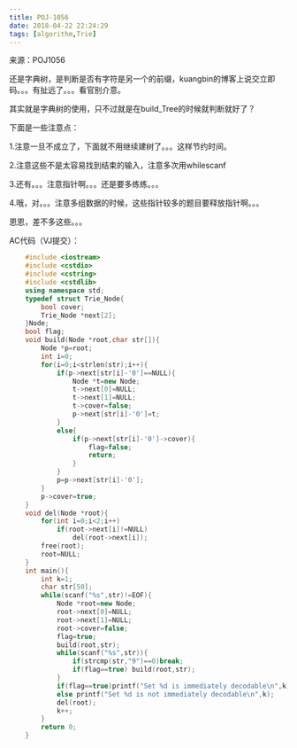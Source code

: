 ```yaml
---
title: POJ-1056
date: 2018-04-22 22:24:29
tags: [algorithm,Trie]
---
```

来源：POJ1056

还是字典树，是判断是否有字符是另一个的前缀，kuangbin的博客上说交立即码。。。有扯远了。。。看官别介意。

其实就是字典树的使用，只不过就是在build_Tree的时候就判断就好了？

下面是一些注意点：

1.注意一旦不成立了，下面就不用继续建树了。。。这样节约时间。

2.注意这些不是太容易找到结束的输入，注意多次用whilescanf

3.还有。。。注意指针啊。。。还是要多练练。。。

4.哦，对。。。注意多组数据的时候，这些指针较多的题目要释放指针啊。。。

恩恩，差不多这些。。。

AC代码（VJ提交）：

```cpp    
    #include <iostream>
    #include <cstdio>
    #include <cstring>
    #include <cstdlib>
    using namespace std;
    typedef struct Trie_Node{
        bool cover;
        Trie_Node *next[2];
    }Node;
    bool flag;
    void build(Node *root,char str[]){
        Node *p=root;
        int i=0;
        for(i=0;i<strlen(str);i++){
            if(p->next[str[i]-'0']==NULL){
                Node *t=new Node;
                t->next[0]=NULL;
                t->next[1]=NULL;
                t->cover=false;
                p->next[str[i]-'0']=t;
            }
            else{
                if(p->next[str[i]-'0']->cover){
                    flag=false;
                    return;
                }
            }
            p=p->next[str[i]-'0'];
        }
        p->cover=true;
    }
    void del(Node *root){
        for(int i=0;i<2;i++)
            if(root->next[i]!=NULL)
                del(root->next[i]);
        free(root);
        root=NULL;
    }
    int main(){
    	int k=1;
        char str[50];
        while(scanf("%s",str)!=EOF){
            Node *root=new Node;
            root->next[0]=NULL;
            root->next[1]=NULL;
            root->cover=false;
            flag=true;
            build(root,str);
            while(scanf("%s",str)){
                if(strcmp(str,"9")==0)break;
                if(flag==true) build(root,str);
            }
            if(flag==true)printf("Set %d is immediately decodable\n",k);
            else printf("Set %d is not immediately decodable\n",k);
            del(root);
            k++;
        }
    	return 0;
    }
```